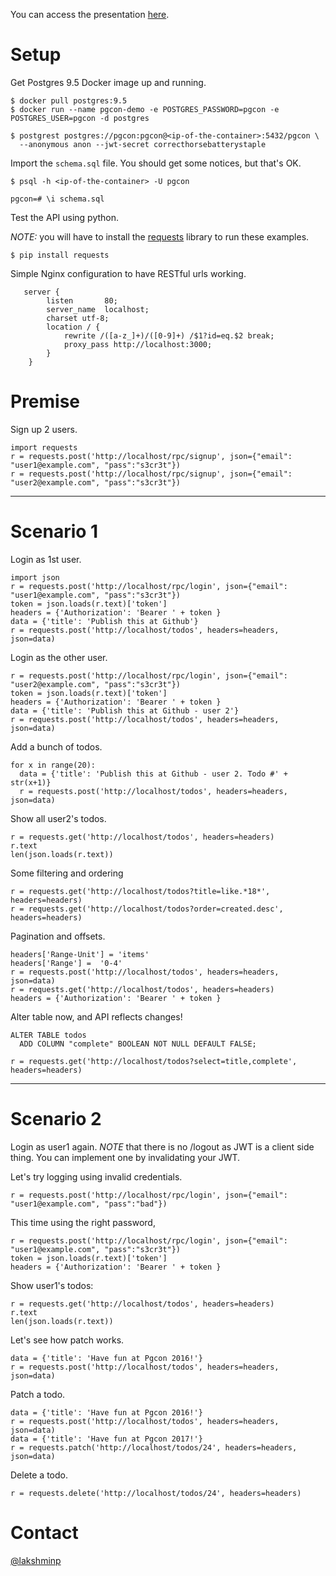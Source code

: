 You can access the presentation [here](http://badri.github.io/pgcon2016/).

# Setup

Get Postgres 9.5 Docker image up and running.

```
$ docker pull postgres:9.5
$ docker run --name pgcon-demo -e POSTGRES_PASSWORD=pgcon -e POSTGRES_USER=pgcon -d postgres
```

```
$ postgrest postgres://pgcon:pgcon@<ip-of-the-container>:5432/pgcon \
  --anonymous anon --jwt-secret correcthorsebatterystaple
```

Import the `schema.sql` file. You should get some notices, but that's OK.

```
$ psql -h <ip-of-the-container> -U pgcon

pgcon=# \i schema.sql
```

Test the API using python.

*NOTE:* you will have to install the [requests](http://docs.python-requests.org/en/master/) library to run these examples.

```
$ pip install requests
```

Simple Nginx configuration to have RESTful urls working.

```
   server {
        listen       80;
        server_name  localhost;
        charset utf-8;
        location / {
            rewrite /([a-z_]+)/([0-9]+) /$1?id=eq.$2 break;
            proxy_pass http://localhost:3000;
        }
    }
```

# Premise

Sign up 2 users.

```
import requests
r = requests.post('http://localhost/rpc/signup', json={"email": "user1@example.com", "pass":"s3cr3t"})
r = requests.post('http://localhost/rpc/signup', json={"email": "user2@example.com", "pass":"s3cr3t"})
```

------------------------------------------------------

# Scenario 1

Login as 1st user.

```
import json
r = requests.post('http://localhost/rpc/login', json={"email": "user1@example.com", "pass":"s3cr3t"})
token = json.loads(r.text)['token']
headers = {'Authorization': 'Bearer ' + token }
data = {'title': 'Publish this at Github'}
r = requests.post('http://localhost/todos', headers=headers, json=data)
```

Login as the other user.

```
r = requests.post('http://localhost/rpc/login', json={"email": "user2@example.com", "pass":"s3cr3t"})
token = json.loads(r.text)['token']
headers = {'Authorization': 'Bearer ' + token }
data = {'title': 'Publish this at Github - user 2'}
r = requests.post('http://localhost/todos', headers=headers, json=data)
```

Add a bunch of todos.

```
for x in range(20):
  data = {'title': 'Publish this at Github - user 2. Todo #' + str(x+1)}
  r = requests.post('http://localhost/todos', headers=headers, json=data)
```

Show all user2's todos.

```
r = requests.get('http://localhost/todos', headers=headers)
r.text
len(json.loads(r.text))
```
Some filtering and ordering

```
r = requests.get('http://localhost/todos?title=like.*18*', headers=headers)
r = requests.get('http://localhost/todos?order=created.desc', headers=headers)
```

Pagination and offsets.

```
headers['Range-Unit'] = 'items'
headers['Range'] =  '0-4'
r = requests.post('http://localhost/todos', headers=headers, json=data)
r = requests.get('http://localhost/todos', headers=headers)
headers = {'Authorization': 'Bearer ' + token }
```


Alter table now, and API reflects changes!

```
ALTER TABLE todos
  ADD COLUMN "complete" BOOLEAN NOT NULL DEFAULT FALSE;
```

```
r = requests.get('http://localhost/todos?select=title,complete', headers=headers)
```

------------------------------------------------------

# Scenario 2

Login as user1 again.
*NOTE* that there is no /logout as JWT is a client side thing. You can implement one by invalidating your JWT.


Let's try logging using invalid credentials.

```
r = requests.post('http://localhost/rpc/login', json={"email": "user1@example.com", "pass":"bad"})
```

This time using the right password,

```
r = requests.post('http://localhost/rpc/login', json={"email": "user1@example.com", "pass":"s3cr3t"})
token = json.loads(r.text)['token']
headers = {'Authorization': 'Bearer ' + token }
```

Show user1's todos:

```
r = requests.get('http://localhost/todos', headers=headers)
r.text
len(json.loads(r.text))
```

Let's see how patch works.

```
data = {'title': 'Have fun at Pgcon 2016!'}
r = requests.post('http://localhost/todos', headers=headers, json=data)
```

Patch a todo.

```
data = {'title': 'Have fun at Pgcon 2016!'}
r = requests.post('http://localhost/todos', headers=headers, json=data)
data = {'title': 'Have fun at Pgcon 2017!'}
r = requests.patch('http://localhost/todos/24', headers=headers, json=data)
```
Delete a todo.

```
r = requests.delete('http://localhost/todos/24', headers=headers)
```

# Contact
[@lakshminp](https://twitter.com/lakshminp)

